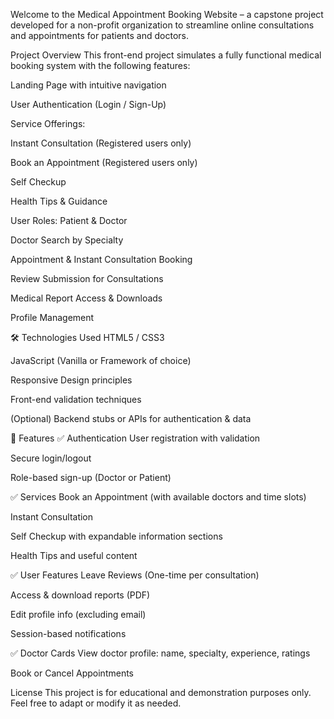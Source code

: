 Welcome to the Medical Appointment Booking Website – a capstone project developed for a non-profit organization to streamline online consultations and appointments for patients and doctors.

Project Overview
This front-end project simulates a fully functional medical booking system with the following features:

Landing Page with intuitive navigation

User Authentication (Login / Sign-Up)

Service Offerings:

Instant Consultation (Registered users only)

Book an Appointment (Registered users only)

Self Checkup

Health Tips & Guidance

User Roles: Patient & Doctor

Doctor Search by Specialty

Appointment & Instant Consultation Booking

Review Submission for Consultations

Medical Report Access & Downloads

Profile Management

🛠 Technologies Used
HTML5 / CSS3

JavaScript (Vanilla or Framework of choice)

Responsive Design principles

Front-end validation techniques

(Optional) Backend stubs or APIs for authentication & data

📌 Features
✅ Authentication
User registration with validation

Secure login/logout

Role-based sign-up (Doctor or Patient)

✅ Services
Book an Appointment (with available doctors and time slots)

Instant Consultation

Self Checkup with expandable information sections

Health Tips and useful content

✅ User Features
Leave Reviews (One-time per consultation)

Access & download reports (PDF)

Edit profile info (excluding email)

Session-based notifications

✅ Doctor Cards
View doctor profile: name, specialty, experience, ratings

Book or Cancel Appointments

License
This project is for educational and demonstration purposes only. Feel free to adapt or modify it as needed.